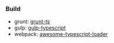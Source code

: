 ### Build

- grunt: [grunt-ts](https://www.npmjs.com/package/grunt-ts)
- gulp: [gulp-typescript](https://www.npmjs.com/package/gulp-typescript)
- webpack: [awesome-typescript-loader](https://www.npmjs.com/package/awesome-typescript-loader)